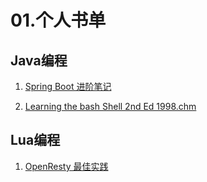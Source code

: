 # 01.个人书单

## Java编程
1. [Spring Boot 进阶笔记](http://blog.nowcode.cn/pdf/Spring%20Boot%20%E8%BF%9B%E9%98%B6%E7%AC%94%E8%AE%B0.pdf)

2. [Learning the bash Shell 2nd Ed 1998.chm](https://blog.nowcode.cn/pdf/Learning%20the%20bash%20Shell%202nd%20Ed%201998.chm)

## Lua编程
1. [OpenResty 最佳实践](https://moonbingbing.gitbooks.io/openresty-best-practices/content/)
